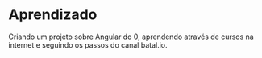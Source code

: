 # Aprendizado

Criando um projeto sobre Angular do 0, aprendendo através de cursos na internet e seguindo os passos do canal batal.io.

